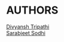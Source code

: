# AUTHORS

[Divyansh Tripathi](https://github.com/DivyTR) <br>
[Sarabjeet Sodhi](https://github.com/Sarabjeet108) 